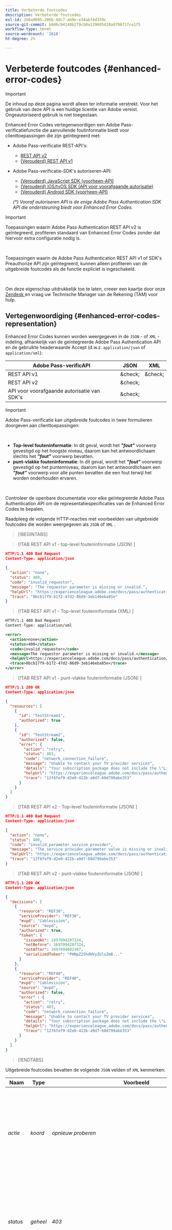 ```yaml
---
title: Verbeterde foutcodes
description: Verbeterde foutcodes
exl-id: 2b0a9095-206b-4dc7-ab9e-e34abf4d359c
source-git-commit: b0d6c94148b2f9cb8a139685420a970671fce1f5
workflow-type: tm+mt
source-wordcount: '2610'
ht-degree: 2%

---
```


# Verbeterde foutcodes {#enhanced-error-codes}

>[!IMPORTANT]
>
>De inhoud op deze pagina wordt alleen ter informatie verstrekt. Voor het gebruik van deze API is een huidige licentie van Adobe vereist. Ongeautoriseerd gebruik is niet toegestaan.

Enhanced Error Codes vertegenwoordigen een Adobe Pass-verificatiefunctie die aanvullende foutinformatie biedt voor clienttoepassingen die zijn geïntegreerd met:

* Adobe Pass-verificatie REST-API&#39;s:
   * [REST API v2](../../rest-apis/rest-api-v2/apis/rest-api-v2-apis-overview.md)
   * [(Verouderd) REST API v1](../../legacy/rest-api-v1/rest-api-overview.md)
* Adobe Pass-verificatie-SDK&#39;s autoriseren-API:
   * [(Verouderd) JavaScript SDK (voorheen-API)](../../legacy/sdks/javascript-sdk/preauthorize-api-javascript-sdk.md)
   * [(Verouderd) iOS/tvOS SDK (API voor voorafgaande autorisatie)](../../legacy/sdks/ios-tvos-sdk/preauthorize-api-ios-tvos-sdk.md)
   * [(Verouderd) Android SDK (voorheen-API)](../../legacy/sdks/android-sdk/preauthorize-api-android-sdk.md)

  _(*) Vooraf autoriseren API is de enige Adobe Pass Authentication SDK API die ondersteuning biedt voor Enhanced Error Codes._

>[!IMPORTANT]
>
> Toepassingen waarin Adobe Pass Authentication REST API v2 is geïntegreerd, profiteren standaard van Enhanced Error Codes zonder dat hiervoor extra configuratie nodig is.
>
> <br/>
>
> Toepassingen waarin de Adobe Pass Authentication REST API v1 of SDK&#39;s Preauthorize API zijn geïntegreerd, kunnen alleen profiteren van de uitgebreide foutcodes als de functie expliciet is ingeschakeld.
>
> <br/>
>
> Om deze eigenschap uitdrukkelijk toe te laten, creeer een kaartje door onze [ Zendesk ](https://adobeprimetime.zendesk.com) en vraag uw Technische Manager van de Rekening (TAM) voor hulp.

## Vertegenwoordiging {#enhanced-error-codes-representation}

Enhanced Error Codes kunnen worden weergegeven in de `JSON` - of `XML` -indeling, afhankelijk van de geïntegreerde Adobe Pass Authentication API en de gebruikte headerwaarde Accept (d.w.z. `application/json` of `application/xml`):

| Adobe Pass-verificAPI | JSON | XML |
|-------------------------------|---------|---------|
| REST API v1 | &amp;check; | &amp;check; |
| REST API v2 | &amp;check; |         |
| API voor voorafgaande autorisatie van SDK&#39;s | &amp;check; |         |

>[!IMPORTANT]
>
> Adobe Pass-verificatie kan uitgebreide foutcodes in twee formulieren doorgeven aan clienttoepassingen:
>
> <br/>
>
> * **Top-level fouteninformatie**: In dit geval, wordt het ***&quot;fout&quot;*** voorwerp gevestigd op het hoogste niveau, daarom kan het antwoordlichaam slechts het ***&quot;fout&quot;*** voorwerp bevatten.
> * **punt-vlakke fouteninformatie**: In dit geval, wordt het ***&quot;fout&quot;*** voorwerp gevestigd op het puntenniveau, daarom kan het antwoordlichaam een ***&quot;fout&quot;*** voorwerp voor alle punten bevatten die een fout terwijl het worden onderhouden ervaren.
>
> <br/>
>
> Controleer de openbare documentatie voor elke geïntegreerde Adobe Pass Authentication API om de representatiespecificaties van de Enhanced Error Codes te bepalen.

Raadpleeg de volgende HTTP-reacties met voorbeelden van uitgebreide foutcodes die worden weergegeven als `JSON` of `XML` .

>[!BEGINTABS]

>[!TAB  REST API v1 - top-level fouteninformatie (JSON) ]

```JSON
HTTP/1.1 400 Bad Request
Content-Type: application/json
        
{
  "action": "none",
  "status": 400,
  "code": "invalid_requestor",
  "message": "The requestor parameter is missing or invalid.",
  "helpUrl": "https://experienceleague.adobe.com/docs/pass/authentication/auth-features/error-reportn/enhanced-error-codes.html",
  "trace": "8bcb17f9-b172-47d2-86d9-3eb146eba85e"
}
```

>[!TAB  REST API v1 - Top-level fouteninformatie (XML) ]

```XML
HTTP/1.1 400 Bad Request
Content-Type: application/xml

<error>
  <action>none</action>
  <status>400</status>
  <code>invalid_requestor</code>
  <message>The requestor parameter is missing or invalid.</message>
  <helpUrl>https://experienceleague.adobe.com/docs/pass/authentication/auth-features/error-reportn/enhanced-error-codes.html</helpUrl>
  <trace>8bcb17f9-b172-47d2-86d9-3eb146eba85e</trace>
</error>
```

>[!TAB  REST API v1 - punt-vlakke fouteninformatie (JSON) ]

```JSON
HTTP/1.1 200 OK
Content-Type: application/json

{
  "resources": [
    {
      "id": "TestStream1",
      "authorized": true
    },
    {
      "id": "TestStream2",
      "authorized": false,
      "error": {
        "action": "retry",
        "status": 403,
        "code": "network_connection_failure",
        "message": "Unable to contact your TV provider services",
        "details": "Your subscription package does not include the \"Live\" channel",
        "helpUrl": "https://experienceleague.adobe.com/docs/pass/authentication/auth-features/error-reportn/enhanced-error-codes.html",
        "trace": "12f6fef9-d2e0-422b-a9d7-60d799abe353"
      }
    }
  ]
}
```

>[!TAB  REST API v2 - Top-level fouteninformatie (JSON) ]

```JSON
HTTP/1.1 400 Bad Request
Content-Type: application/json

{
  "action": "none",
  "status": 400,
  "code": "invalid_parameter_service_provider",
  "message": "The service provider parameter value is missing or invalid.",
  "helpUrl": "https://experienceleague.adobe.com/docs/pass/authentication/auth-features/error-reportn/enhanced-error-codes.html",
  "trace": "12f6fef9-d2e0-422b-a9d7-60d799abe353"
}
```

>[!TAB  REST API v2 - punt-vlakke fouteninformatie (JSON) ]

```JSON
HTTP/1.1 200 OK
Content-Type: application/json

{
  "decisions": [
    {
      "resource": "REF30",
      "serviceProvider": "REF30",
      "mvpd": "Cablevision",
      "source": "mvpd",
      "authorized": true,
      "token": {
        "issuedAt": 1697094207324,
        "notBefore": 1697094207324,
        "notAfter": 1697094802367,
        "serializedToken": "PHNpZ25hdHVyZUluZm8..."
      }
    },
    {
      "resource": "REF40",
      "serviceProvider": "REF40",
      "mvpd": "Cablevision",
      "source": "mvpd",
      "authorized": false,
      "error" : {
        "action": "retry",
        "status": 403,
        "code": "network_connection_failure",
        "message": "Unable to contact your TV provider services",
        "details": "Your subscription package does not include the \"Live\" channel",
        "helpUrl": "https://experienceleague.adobe.com/docs/pass/authentication/auth-features/error-reportn/enhanced-error-codes.html",
        "trace": "12f6fef9-d2e0-422b-a9d7-60d799abe353"
      }
    }
  ]
}
```

>[!ENDTABS]

Uitgebreide foutcodes bevatten de volgende `JSON` velden of `XML` kenmerken:

| Naam | Type | Voorbeeld | Beperkt | Beschrijving |
|-----------|-----------|---------------------------------------------------------------------------------------------------------------------|:----------:|-----------------------------------------------------------------------------------------------------------------------------------------------------------------------------------------------------------------------------------------------------------------------------------------------------|
| *actie* | *koord* | *opnieuw proberen* | &amp;check; | De Adobe Pass-verificatie raadt u aan een actie uit te voeren om de situatie zoals die in dit document is gedefinieerd, te verhelpen. <br/><br/> voor meer details, verwijs naar de [ sectie van de Actie ](#enhanced-error-codes-action). |
| *status* | *geheel* | *403* | &amp;check; | De code van de de reactiestatus van HTTP zoals die in [ wordt bepaald RFC 7231 ](https://tools.ietf.org/html/rfc7231#section-6) document. <br/><br/> voor meer details, verwijs naar de [ 2} sectie van de Status {.](#enhanced-error-codes-status) |
| *code* | *koord* | *network_connection_failure* | &amp;check; | De unieke identificatiecode van de Adobe Pass-verificatie die is gekoppeld aan de fout zoals gedefinieerd in dit document. <br/><br/> voor meer details, verwijs naar de [ sectie van de Code ](#enhanced-error-codes-code). |
| *bericht* | *koord* | *Onbekwaam om uw de leveranciersdiensten van TV te contacteren* |            | Het leesbare bericht dat in sommige gevallen aan de eindgebruiker kan worden weergegeven. <br/><br/> voor meer details, verwijs naar de [ Behandeling van de Reactie ](#enhanced-error-codes-response-handling) sectie. |
| *details* | *koord* | *Uw abonnementspakket omvat niet het &quot;Levende&quot;kanaal* |            | Het gedetailleerde bericht dat in sommige gevallen door een dienstenpartner kon worden verstrekt, <br/><br/> Dit gebied zou niet aanwezig kunnen zijn voor het geval de de dienstenpartner geen douanebericht verstrekt. |
| *helpUrl* | *url* | *https://experienceleague.adobe.com/docs/pass/authentication/auth-features/error-reportn/enhanced-error-codes.html* |            | De openbare documentatie URL van de Authentificatie van Adobe Pass die met meer informatie over verbindt waarom deze fout en mogelijke oplossingen voorkwam. <br/><br/> Dit veld bevat een absolute URL en mag niet worden afgeleid van foutcode, afhankelijk van de foutcontext kan een andere URL worden opgegeven. |
| *spoor* | *koord* | *12f6fef9-d2e0-422b-a9d7-60d799abe353* |            | De unieke id voor de reactie die kan worden gebruikt wanneer contact wordt opgenomen met de ondersteuning van Adobe Pass-verificatie om specifieke problemen op te lossen. |

>[!IMPORTANT]
>
> De **Beperkte** kolom wijst erop als het respectieve gebied een waarde van een eindige reeks houdt, terwijl de onbeperkte gebieden om het even welke gegevens kunnen bevatten.
>
> <br/>
>
> In toekomstige updates van dit document kunnen waarden aan de eindige sets worden toegevoegd, maar worden bestaande sets niet verwijderd of gewijzigd.

### Handeling {#enhanced-error-codes-representation-action}

De uitgebreide foutcodes bevatten een veld &quot;Handeling&quot; met een aanbevolen handeling die de situatie zou kunnen verhelpen.

De mogelijke waarden voor het veld &quot;Handeling&quot; zijn:

| Handeling | Beschrijving | Categorie |
|--------------------------|---------------------------------------------------------------------------------------------------------------------------------|--------------------------------------------|
| none | Er is geen vooraf gedefinieerde actie om dit probleem op te lossen, maar in sommige gevallen kan dit wijzen op een onjuiste aanroep van de API. | Verbeter de verzoekcontext. |
| configuratie | Voor de clienttoepassing is een configuratiewijziging vereist. Deze wijziging vindt meestal plaats via het Adobe Pass TVE-dashboard. | Verbeter de context van de integratieconfiguratie. |
| registratie van aanvragen | De clienttoepassing moet zich opnieuw registreren. | Verbeter de context van de clienttoepassing. |
| verificatie | De clienttoepassing moet de gebruiker verifiëren of opnieuw verifiëren. | Verbeter de context van de clienttoepassing. |
| autorisatie | De cliënttoepassing vereist om vergunning voor het gespecificeerde middel te verkrijgen. | Verbeter de context van de clienttoepassing. |
| opnieuw proberen | De clienttoepassing moet de aanvraag opnieuw proberen. | Verbeter de verzoekcontext. |

_(*) Voor sommige fouten, zouden de veelvoudige acties mogelijke oplossingen kunnen zijn, maar het gebied van de &quot;actie&quot;wijst met de hoogste waarschijnlijkheid aan om de fout te bevestigen._

### Status {#enhanced-error-codes-representation-status}

Uitgebreide foutcodes bevatten een veld &quot;status&quot; dat de HTTP-statuscode aangeeft die aan de fout is gekoppeld.

De mogelijke waarden voor het veld status zijn:

| Code | Reden/woordgroep |
|------|-----------------------|
| 400 | Ongeldig verzoek |
| 401 | Ongeautoriseerd |
| 403 | Verboden |
| 404 | Niet gevonden |
| 405 | Methode niet toegestaan |
| 410 | Gone |
| 412 | Voorwaarde is mislukt |
| 500 | Interne serverfout |

Verbeterde foutcodes met een 4xx-&quot;status&quot; worden meestal weergegeven wanneer de fout door de client wordt gegenereerd en meestal impliceert dit dat de client extra werk nodig heeft om de fout te verhelpen.

Uitgebreide foutcodes met een &quot;status&quot; van 5 xx worden meestal weergegeven wanneer de fout door de server wordt gegenereerd en het grootste deel van de tijd dat dit impliceert dat de server extra werk nodig heeft om de fout te verhelpen.

>[!IMPORTANT]
>
> Er zijn gevallen waarin de statuscode van het HTTP-antwoord afwijkt van het veld &#39;status&#39; van de uitgebreide foutcode, met name bij interactie met een Adobe Pass-verificatie-API die uitgebreide foutcodes als foutinformatie op itemniveau communiceert.

### Code {#enhanced-error-codes-representation-code}

Uitgebreide foutcodes bevatten een veld &quot;code&quot; met een unieke id voor Adobe Pass-verificatie die aan de fout is gekoppeld.

De mogelijke waarden voor het &quot;code&quot;gebied worden samengevoegd [ hieronder ](#enhanced-error-codes-list) in twee lijsten die op de geïntegreerde Authentificatie API van Adobe Pass worden gebaseerd.

## Lijsten {#enhanced-error-codes-lists}

### REST API v2 {#enhanced-error-codes-lists-rest-api-v2}

In de onderstaande tabel worden mogelijke Enhanced Error Codes weergegeven die een clienttoepassing kan tegenkomen bij integratie met Adobe Pass Authentication REST API v2.

| Handeling | Code | Status | Bericht |
|------------------------------|--------------------------------------------------------|--------|--------------------------------------------------------------------------------------------------------------------------------------------------------------------------------------------------------------------------------------------------------------------------------------------------------------------------------------------|
| **niets** | *invalid_parameter_service_provider* | 400 | De parameterwaarde van het prepress-bureau ontbreekt of is ongeldig. |
|                              | *invalid_parameter_mvpd* | 400 | De parameterwaarde mvpd ontbreekt of is ongeldig. |
|                              | *invalid_parameter_code* | 400 | De waarde van de codeparameter ontbreekt of is ongeldig. |
|                              | *invalid_parameter_resources* | 400 | De parameterwaarde voor resources ontbreekt of is ongeldig. |
|                              | *invalid_parameter_redirect_url* | 400 | De waarde van de parameter redirect URL ontbreekt of is ongeldig. |
|                              | *invalid_parameter_partner* | 400 | De parameterwaarde van de partner ontbreekt of is ongeldig. |
|                              | *invalid_parameter_saml_response* | 400 | De parameterwaarde voor SAML-reactie ontbreekt of is ongeldig. |
|                              | *invalid_header_device_info* | 400 | De koptekstwaarde voor apparaatinformatie ontbreekt of is ongeldig. |
|                              | *invalid_header_device_identifier* | 400 | De koptekstwaarde van de apparaat-id ontbreekt of is ongeldig. |
|                              | *invalid_header_identity_for_temporary_access* | 400 | De identiteit voor de koptekstwaarde voor tijdelijke toegang ontbreekt of is ongeldig. |
|                              | *invalid_header_pfs_permission_access_not_present* | 400 | De statuswaarde van de toestemmingstoegang van de de statuskopbal van het partnerkader is niet aanwezig. |
|                              | *invalid_header_pfs_permission_access_not_determine* | 400 | De statuswaarde van de toestemmingstoegang van de de statuskopbal van het partnerkader is onbepaald. |
|                              | *invalid_header_pfs_permission_access_not_allowed* | 400 | De de statuswaarde van de toestemmingstoegang van de de statuskopbal van het partnerkader wordt niet verleend. |
|                              | *invalid_header_pfs_provider_id_not_determine* | 400 | De waarde van leverancier id van de de statuskopbal van het partnerkader wordt niet geassocieerd met bekende mvpd. |
|                              | *invalid_header_pfs_provider_id_mismatch* | 400 | De waarde van leverancier id van de de statuskopbal van het partnerkader past mvpd niet aan die als parameter wordt verzonden. |
|                              | *invalid_header_pfs_provider_info_expired* | 400 | De leveranciersinformatie van de de statuskopbal van het partnerkader is verlopen. |
|                              | *invalid_integration* | 400 | De integratie tussen de opgegeven serviceprovider en mvpd bestaat niet of is uitgeschakeld. |
|                              | *invalid_authentication_session* | 400 | De verificatiesessie die aan dit verzoek is gekoppeld, ontbreekt of is ongeldig. |
|                              | *preauthentication_deny_by_mvpd* | 403 | De MVPD heeft een &quot;Weigeren&quot;-besluit geretourneerd wanneer zij een voorafgaande toestemming voor de opgegeven bron aanvraagt. |
|                              | *authentication_deny_by_mvpd* | 403 | De MVPD heeft een &quot;Weigeren&quot;-beslissing geretourneerd wanneer een aanvraag voor een vergunning voor de opgegeven bron wordt ingediend. |
|                              | *authentication_deny_by_parental_controls* | 403 | De MVPD heeft een &quot;Weigeren&quot;besluit wegens ouderlijke controlemontages voor de gespecificeerde middel teruggegeven. |
|                              | *authentication_deny_by_degradate_rule* | 403 | De integratie tussen de gespecificeerde dienstverlener en mvpd heeft een degradatieregel wordt toegepast die vergunning voor de gevraagde middelen ontkent. |
|                              | *internal_server_error* | 500 | De aanvraag is mislukt vanwege een interne serverfout. |
| **configuratie** | *too_many_resources* | 403 | De autorisatie- of voorafgaande autorisatieaanvraag is mislukt omdat er te veel bronnen zijn gevraagd. Neem contact op met het ondersteuningsteam om de beperkingen voor autorisatie en autorisatie correct te configureren. |
|                              | *invalid_configuration_user_metadata_certificate* | 500 | De configuratie van het gebruikerscertificaat voor metagegevens ontbreekt of is ongeldig. |
|                              | *invalid_configuration_temporary_access* | 500 | De tijdelijke toegangsconfiguratie is ongeldig. |
|                              | *invalid_configuration_platform* | 500 | De platformconfiguratie ontbreekt of is ongeldig voor integratie. |
|                              | *invalid_configuration_platform_id* | 500 | De configuratie van de platform-id ontbreekt of is ongeldig. |
|                              | *invalid_configuration_platform_trait* | 500 | De configuratie van de platformeigenschap ontbreekt of is ongeldig. |
|                              | *invalid_configuration_platform_category_trait* | 500 | De standaardconfiguratie van de platformcategorie ontbreekt of is ongeldig. |
|                              | *invalid_configuration_platform_services* | 500 | De configuratie van de platformservices ontbreekt of is ongeldig voor integratie. |
|                              | *invalid_configuration_mvpd_platform* | 500 | De configuratie van het mvpd-platform ontbreekt of is ongeldig voor mvpd en het platform. |
|                              | *invalid_configuration_mvpd_platform_boarding_status* | 500 | De statusconfiguratie voor instaptoegang via het mvpd-platform ontbreekt of is ongeldig voor mvpd en het platform. |
|                              | *invalid_configuration_mvpd_platform_profile_exchange* | 500 | De configuratie voor het uitwisselen van profielen voor mvpd-platformen ontbreekt of is ongeldig voor mvpd en platform. |
| **toepassing-registratie** | *invalid_access_token_service_provider* | 401 | Het toegangstoken is ongeldig vanwege een ongeldige serviceprovider. |
|                              | *invalid_access_token_client_application* | 401 | Het toegangstoken is ongeldig vanwege een ongeldige clienttoepassing. |
| **authentificatie** | *authenticated_profile_missing* | 403 | Het geverifieerde profiel voor deze aanvraag ontbreekt. |
|                              | *authenticated_profile_expired* | 403 | Het geverifieerde profiel voor deze aanvraag is verlopen. |
|                              | *authenticated_profile_invalidate* | 403 | Het geverifieerde profiel dat aan dit verzoek is gekoppeld, is ongeldig. |
|                              | *temporary_access_duration_limit_over* | 403 | De tijdelijke toegangslimiet is overschreden. |
|                              | *temporary_access_resources_limit_over* | 403 | De limiet voor tijdelijke toegangsmiddelen is overschreden. |
|                              | *authentication_deny_by_hba_policies* | 403 | De MVPD heeft een &quot;Weigeren&quot;besluit wegens op huis-gebaseerd authentificatiebeleid teruggegeven. De huidige authentificatie werd verkregen door een op huis-gebaseerde authentificatiestroom en maar het apparaat is niet meer in-huis wanneer het verzoeken van om toestemming voor het gespecificeerde middel. De gebruiker moet opnieuw verifiëren met een ondersteunde MVPD om door te kunnen gaan. |
|                              | *authentication_deny_by_session_invalidate* | 403 | De verificatiesessie is ongeldig gemaakt door de identiteitsprovider. De gebruiker moet opnieuw verifiëren met een ondersteunde MVPD om door te kunnen gaan. |
|                              | *identity_not_recognized_by_mvpd* | 403 | Het verzoek om toestemming is mislukt omdat de identiteit van de gebruiker niet door de MVPD is erkend. |
| **opnieuw proberen** | *network_receive_error* | 403 | Er was een gelezen fout terwijl het terugwinnen van de reactie van de bijbehorende partnerdienst. Het opnieuw proberen van het verzoek zou de kwestie kunnen oplossen. |
|                              | *network_connection_timeout* | 403 | Er was een verbindingsonderbreking met de bijbehorende partnerdienst. Het opnieuw proberen van het verzoek zou de kwestie kunnen oplossen. |
|                              | *maximum_executing_time_overtroffen* | 403 | De aanvraag is niet binnen de maximaal toegestane tijd voltooid. Het opnieuw proberen van het verzoek zou de kwestie kunnen oplossen. |

### REST API v1 {#enhanced-error-codes-lists-rest-api-v1}

In de onderstaande tabel worden mogelijke Enhanced Error Codes weergegeven die een clienttoepassing kan tegenkomen bij integratie met Adobe Pass Authentication REST API v1.

| Handeling | Code | Status | Bericht |
|--------------------|---------------------------------------------------|-------------------|----------------------------------------------------------------------------------------------------------------------------------------------------------------------------------------------------------------------------------------------------------------------------------------------------------------------------------------------|
| **niets** | *invalid_requestor* | 400 | De parameter requestor ontbreekt of is ongeldig. |
|                    | *invalid_device_info* | 400 | De apparaatinformatie ontbreekt of is ongeldig. |
|                    | *invalid_device_id* | 400 | De apparaat-id ontbreekt of is ongeldig. |
|                    | *missing_resource* | 400 412 | De parameter resource ontbreekt. |
|                    | *misformed_authz_request* | 400 412 | Autorisatieaanvraag is null of ongeldig. |
|                    | *preauthentication_deny_by_mvpd* | 403 | De MVPD heeft een &quot;Weigeren&quot;-besluit geretourneerd wanneer zij een voorafgaande toestemming voor de opgegeven bron aanvraagt. |
|                    | *authentication_deny_by_mvpd* | 403 | De MVPD heeft een &quot;Weigeren&quot;-beslissing geretourneerd wanneer een aanvraag voor een vergunning voor de opgegeven bron wordt ingediend. |
|                    | *authentication_deny_by_parental_controls* | 403 | De MVPD heeft een &quot;Weigeren&quot;besluit wegens ouderlijke controlemontages voor de gespecificeerde middel teruggegeven. |
|                    | *internal_error* | 400 405 500 | De aanvraag is mislukt vanwege een interne serverfout. |
| **configuratie** | *unknown_integration* | 400 412 | De integratie tussen de opgegeven programmeur en identiteitsprovider bestaat niet. Gebruik het TVE-dashboard om de vereiste integratie te maken. |
|                    | *too_many_resources* | 403 | De autorisatie- of voorafgaande autorisatieaanvraag is mislukt omdat er te veel bronnen zijn gevraagd. Neem contact op met het ondersteuningsteam om de beperkingen voor autorisatie en autorisatie correct te configureren. |
| **authentificatie** | *authentication_session_publisher_mismatch* | 400 | De autorisatieaanvraag is mislukt omdat de aangegeven MVPD voor de autorisatiestroom anders is dan de die de autorisatiesessie heeft afgegeven. De gebruiker moet opnieuw verifiëren met de gewenste MVPD om verder te kunnen gaan. |
|                    | *authentication_deny_by_hba_policies* | 403 | De MVPD heeft een &quot;Weigeren&quot;besluit wegens op huis-gebaseerd authentificatiebeleid teruggegeven. De huidige authentificatie werd verkregen gebruikend een op huis-gebaseerde authentificatiestroom (HBA) maar het apparaat is niet meer thuis wanneer het verzoeken van om toestemming voor het gespecificeerde middel. De gebruiker moet opnieuw verifiëren met een ondersteunde MVPD om door te kunnen gaan. |
|                    | *authentication_deny_by_session_invalidate* | 403 | De verificatiesessie is ongeldig gemaakt door de identiteitsprovider. De gebruiker moet opnieuw verifiëren met een ondersteunde MVPD om door te kunnen gaan. |
|                    | *identity_not_recognized_by_mvpd* | 403 | Het verzoek om toestemming is mislukt omdat de identiteit van de gebruiker niet door de MVPD is erkend. |
|                    | *authentication_session_invalidate* | 403 | De verificatiesessie is ongeldig gemaakt door de identiteitsprovider. De gebruiker moet opnieuw verifiëren met een ondersteunde MVPD om door te kunnen gaan. |
|                    | *authentication_session_missing* | 403 412 | De verificatiesessie die aan deze aanvraag is gekoppeld, kan niet worden opgehaald. De gebruiker moet opnieuw verifiëren met een ondersteunde MVPD om door te kunnen gaan. |
|                    | *authentication_session_expired* | 403 412 | De huidige verificatiesessie is verlopen. De gebruiker moet opnieuw verifiëren met een ondersteunde MVPD om door te kunnen gaan. |
|                    | *preauthentication_authentication_session_missing* | 412 | De verificatiesessie die aan deze aanvraag is gekoppeld, kan niet worden opgehaald. De gebruiker moet opnieuw verifiëren met een ondersteunde MVPD om door te kunnen gaan. |
|                    | *preauthentication_authentication_session_expired* | 412 | De huidige verificatiesessie is verlopen. De gebruiker moet opnieuw verifiëren met een ondersteunde MVPD om door te kunnen gaan. |
| **vergunning** | *authentication_not_found* | 403 404 | Er is geen autorisatie gevonden voor de opgegeven resource. De gebruiker moet een nieuwe vergunning verkrijgen om verder te gaan. |
|                    | *authentication_expired* | 410 | De vorige autorisatie voor de opgegeven resource is verlopen. De gebruiker moet een nieuwe vergunning verkrijgen om verder te gaan. |
| **opnieuw proberen** | *network_receive_error* | 403 | Er was een gelezen fout terwijl het terugwinnen van de reactie van de bijbehorende partnerdienst. Het opnieuw proberen van het verzoek zou de kwestie kunnen oplossen. |
|                    | *network_connection_timeout* | 403 | Er was een verbindingsonderbreking met de bijbehorende partnerdienst. Het opnieuw proberen van het verzoek zou de kwestie kunnen oplossen. |
|                    | *maximum_executing_time_overtroffen* | 403 | De aanvraag is niet binnen de maximaal toegestane tijd voltooid. Het opnieuw proberen van het verzoek zou de kwestie kunnen oplossen. |

### API voor voorafgaande autorisatie van SDK&#39;s {#enhanced-error-codes-lists-sdks-preauthorize-api}

Verwijs naar de vorige [ sectie ](#enhanced-error-codes-list-rest-api-v1) voor mogelijke Verbeterde Codes van de Fout een cliënttoepassing zou kunnen ontmoeten wanneer geïntegreerd met de Authentificatie SDKs van Adobe Pass preauthorize API.

## Reactieafhandeling {#enhanced-error-codes-response-handling}

>[!IMPORTANT]
>
> Er zijn Verbeterde Codes van de Fout die automatisch in code van de cliënttoepassing kunnen worden behandeld, zoals het opnieuw proberen van een vergunningsverzoek in het geval van een netwerkonderbreking of vereisen de gebruiker om opnieuw voor authentiek te verklaren wanneer hun zitting is verlopen, maar andere types zouden configuratieveranderingen of de interactie van het team van de klantenzorg van de Authentificatie van Adobe Pass kunnen vereisen.
>
> <br/>
>
> Daarom is het belangrijk om volledige fouteninformatie te verzamelen en te verstrekken wanneer het creëren van een kaartje door onze [ Zendesk ](https://adobeprimetime.zendesk.com), om ervoor te zorgen dat de noodzakelijke veranderingen alvorens de nieuwe toepassing of de nieuwe eigenschap worden aangebracht.

Samenvattend, wanneer het behandelen van reacties die de Geavanceerde Codes van de Fout bevatten, zou u het volgende moeten overwegen:

1. **Controle beide statuswaarden**: Controleer altijd zowel de code van de de reactiestatus van HTTP als het Verbeterde gebied van de Code van de Fout &quot;status&quot;. Ze kunnen verschillen en beide bieden waardevolle informatie.

1. **Agnostisch aan top-level versus punt-niveau fouteninformatie**: Behandel top-level en punt-vlakke fouteninformatie agnostisch aan de manier het wordt meegedeeld, zorg ervoor u beide vormen van het overbrengen van de Verbeterde Codes van de Fout kunt behandelen.

1. **probeert logica** opnieuw: Voor fouten die een herpoging vereisen, zorg ervoor dat de pogingen met exponentiële backoff worden gedaan om het overweldigen van de server te vermijden. In het geval van Adobe Pass Authentication API&#39;s die meerdere items tegelijk verwerken (bijvoorbeeld API vooraf autoriseren), moet u in de herhaalde aanvraag ook alleen die items opnemen die zijn gemarkeerd met &quot;retry&quot; en niet de volledige lijst.

1. **de veranderingen van de Configuratie**: Voor fouten die configuratieveranderingen vereisen, zorg ervoor dat de noodzakelijke veranderingen worden aangebracht alvorens de nieuwe toepassing of de nieuwe eigenschap te lanceren.

1. **Authentificatie en vergunning**: Voor fouten met betrekking tot authentificatie en vergunning, moet u de gebruiker ertoe aanzetten opnieuw voor authentiek te verklaren of nieuwe vergunning te verkrijgen zoals nodig.

1. **Gebruiker terugkoppelt**: Facultatief, gebruik het mens-leesbare &quot;bericht&quot;en (potentiële) &quot;details&quot;gebieden om de gebruiker over de kwestie te informeren. Het tekstbericht &quot;details&quot; kan worden doorgegeven vanuit de eindpunten van de MVPD-autorisatie of -autorisatie of vanuit de programmeur wanneer afbraakregels worden toegepast.
